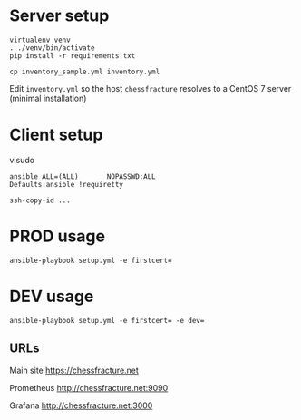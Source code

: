 # Server setup
```
virtualenv venv
. ./venv/bin/activate
pip install -r requirements.txt
```

```
cp inventory_sample.yml inventory.yml
```
Edit `inventory.yml` so the host `chessfracture` resolves to a CentOS 7 server (minimal installation)

# Client setup
visudo

```
ansible ALL=(ALL)       NOPASSWD:ALL
Defaults:ansible !requiretty
```

```
ssh-copy-id ...
```

# PROD usage
```
ansible-playbook setup.yml -e firstcert=
```

# DEV usage
```
ansible-playbook setup.yml -e firstcert= -e dev=
```

## URLs
Main site
https://chessfracture.net

Prometheus
http://chessfracture.net:9090

Grafana
http://chessfracture.net:3000


